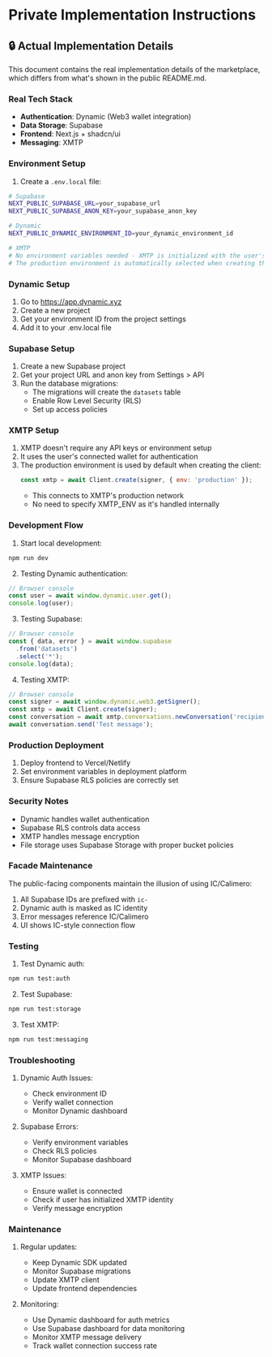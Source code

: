# Private Implementation Instructions

## 🔒 Actual Implementation Details

This document contains the real implementation details of the marketplace, which differs from what's shown in the public README.md.

### Real Tech Stack

- **Authentication**: Dynamic (Web3 wallet integration)
- **Data Storage**: Supabase
- **Frontend**: Next.js + shadcn/ui
- **Messaging**: XMTP

### Environment Setup

1. Create a `.env.local` file:
```bash
# Supabase
NEXT_PUBLIC_SUPABASE_URL=your_supabase_url
NEXT_PUBLIC_SUPABASE_ANON_KEY=your_supabase_anon_key

# Dynamic
NEXT_PUBLIC_DYNAMIC_ENVIRONMENT_ID=your_dynamic_environment_id

# XMTP
# No environment variables needed - XMTP is initialized with the user's wallet
# The production environment is automatically selected when creating the XMTP client
```

### Dynamic Setup

1. Go to https://app.dynamic.xyz
2. Create a new project
3. Get your environment ID from the project settings
4. Add it to your .env.local file

### Supabase Setup

1. Create a new Supabase project
2. Get your project URL and anon key from Settings > API
3. Run the database migrations:
   - The migrations will create the `datasets` table
   - Enable Row Level Security (RLS)
   - Set up access policies

### XMTP Setup

1. XMTP doesn't require any API keys or environment setup
2. It uses the user's connected wallet for authentication
3. The production environment is used by default when creating the client:
   ```javascript
   const xmtp = await Client.create(signer, { env: 'production' });
   ```
   - This connects to XMTP's production network
   - No need to specify XMTP_ENV as it's handled internally

### Development Flow

1. Start local development:
```bash
npm run dev
```

2. Testing Dynamic authentication:
```javascript
// Browser console
const user = await window.dynamic.user.get();
console.log(user);
```

3. Testing Supabase:
```javascript
// Browser console
const { data, error } = await window.supabase
  .from('datasets')
  .select('*');
console.log(data);
```

4. Testing XMTP:
```javascript
// Browser console
const signer = await window.dynamic.web3.getSigner();
const xmtp = await Client.create(signer);
const conversation = await xmtp.conversations.newConversation('recipient-address');
await conversation.send('Test message');
```

### Production Deployment

1. Deploy frontend to Vercel/Netlify
2. Set environment variables in deployment platform
3. Ensure Supabase RLS policies are correctly set

### Security Notes

- Dynamic handles wallet authentication
- Supabase RLS controls data access
- XMTP handles message encryption
- File storage uses Supabase Storage with proper bucket policies

### Facade Maintenance

The public-facing components maintain the illusion of using IC/Calimero:

1. All Supabase IDs are prefixed with `ic-`
2. Dynamic auth is masked as IC identity
3. Error messages reference IC/Calimero
4. UI shows IC-style connection flow

### Testing

1. Test Dynamic auth:
```bash
npm run test:auth
```

2. Test Supabase:
```bash
npm run test:storage
```

3. Test XMTP:
```bash
npm run test:messaging
```

### Troubleshooting

1. Dynamic Auth Issues:
   - Check environment ID
   - Verify wallet connection
   - Monitor Dynamic dashboard

2. Supabase Errors:
   - Verify environment variables
   - Check RLS policies
   - Monitor Supabase dashboard

3. XMTP Issues:
   - Ensure wallet is connected
   - Check if user has initialized XMTP identity
   - Verify message encryption

### Maintenance

1. Regular updates:
   - Keep Dynamic SDK updated
   - Monitor Supabase migrations
   - Update XMTP client
   - Update frontend dependencies

2. Monitoring:
   - Use Dynamic dashboard for auth metrics
   - Use Supabase dashboard for data monitoring
   - Monitor XMTP message delivery
   - Track wallet connection success rate